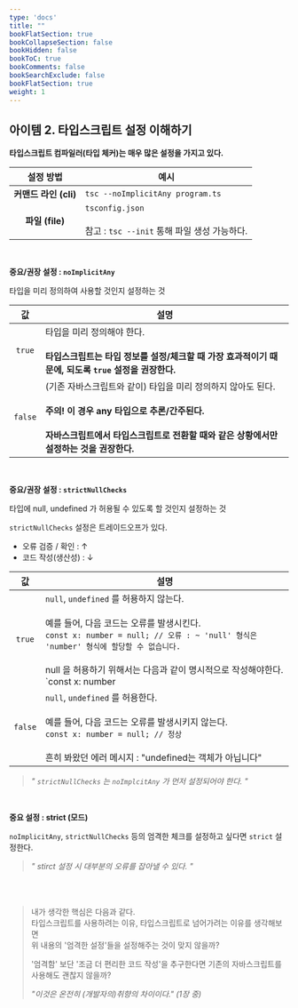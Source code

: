 ```yaml
---
type: 'docs'
title: ""
bookFlatSection: true
bookCollapseSection: false
bookHidden: false
bookToC: true
bookComments: false
bookSearchExclude: false
bookFlatSection: true
weight: 1
---
```


## 아이템 2. 타입스크립트 설정 이해하기

**타입스크립트 컴파일러(타입 체커)는 매우 많은 설정을 가지고 있다.**

|설정 방법|예시|
|:-:|-|
|**커맨드 라인 (cli)**|`tsc --noImplicitAny program.ts`|
|**파일 (file)**|`tsconfig.json` <br><br> 참고 : `tsc --init` 통해 파일 생성 가능하다.|

<br>

**중요/권장 설정 : `noImplicitAny`**

타입을 미리 정의하여 사용할 것인지 설정하는 것

|값|설명|
|:-:|-|
|`true`|타입을 미리 정의해야 한다. <br><br> **타입스크립트는 타입 정보를 설정/체크할 때 가장 효과적이기 때문에, 되도록 `true` 설정을 권장한다.**|
|`false`|(기존 자바스크립트와 같이) 타입을 미리 정의하지 않아도 된다. <br><br> **주의! 이 경우 any 타입으로 추론/간주된다.** <br><br> **자바스크립트에서 타입스크립트로 전환할 때와 같은 상황에서만 설정하는 것을 권장한다.**|

<br>

**중요/권장 설정 : `strictNullChecks`**

타입에 null, undefined 가 허용될 수 있도록 할 것인지 설정하는 것

`strictNullChecks` 설정은 트레이드오프가 있다. <br>
- 오류 검증 / 확인 : ↑
- 코드 작성(생산성) : ↓

|값|설명|
|:-:|-|
|`true`|`null`, `undefined` 를 허용하지 않는다. <br><br> 예를 들어, 다음 코드는 오류를 발생시킨다. <br> `const x: number = null; // 오류 : ~ 'null' 형식은 'number' 형식에 할당할 수 없습니다.` <br><br> null 을 허용하기 위해서는 다음과 같이 명시적으로 작성해야한다. <br> `const x: number | null = null;` (이 부분은 확인해볼 것)|
|`false`|`null`, `undefined` 를 허용한다. <br><br> 예를 들어, 다음 코드는 오류를 발생시키지 않는다. <br> `const x: number = null; // 정상` <br><br> 흔히 봐왔던 에러 메시지 : "undefined는 객체가 아닙니다"|

> *" `strictNullChecks` 는 `noImplcitAny` 가 먼저 설정되어야 한다. "*

<br>

**중요 설정 : strict (모드)**

`noImplicitAny`, `strictNullChecks` 등의 엄격한 체크를 설정하고 싶다면 `strict` 설정한다.

> *" stirct 설정 시 대부분의 오류를 잡아낼 수 있다. "*

<br><br>

> 내가 생각한 핵심은 다음과 같다. <br>
> 타입스크립트를 사용하려는 이유, 타입스크립트로 넘어가려는 이유를 생각해보면 <br>
> 위 내용의 '엄격한 설정'들을 설정해주는 것이 맞지 않을까?
> 
> '엄격함' 보단 '조금 더 편리한 코드 작성'을 추구한다면 기존의 자바스크립트를 사용해도 괜찮지 않을까?
> 
> *"이것은 온전히 (개발자의)취향의 차이이다." (1장 중)* 